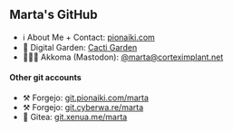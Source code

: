 ## Marta's GitHub

- ℹ️ About Me + Contact: [pionaiki.com](https://pionaiki.com)
- 🌵 Digital Garden: [Cacti Garden](https://garden.pionaiki.com)
- 🧙🏻‍♀️ Akkoma (Mastodon): [@marta@corteximplant.net](https://corteximplant.net/marta)

#### Other git accounts
- ⚒️ Forgejo: [git.pionaiki.com/marta](https://git.pionaiki.com/marta)
- ⚒️ Forgejo: [git.cyberwa.re/marta](https://git.cyberwa.re/marta)
- 🍵 Gitea: [git.xenua.me/marta](https://git.xenua.me/marta)

<!--
**pionaiki/pionaiki** is a ✨ _special_ ✨ repository because its `README.md` (this file) appears on your GitHub profile.

Here are some ideas to get you started:

- 🔭 I’m currently working on ...
- 🌱 I’m currently learning ...
- 👯 I’m looking to collaborate on ...
- 🤔 I’m looking for help with ...
- 💬 Ask me about ...
- 📫 How to reach me: ...
- 😄 Pronouns: ...
- ⚡ Fun fact: ...
-->
